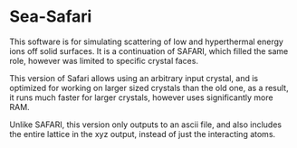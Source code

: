 # Sea-Safari

This software is for simulating scattering of low and hyperthermal energy ions off solid surfaces. It is a continuation of SAFARI, which filled the same role, however was limited to specific crystal faces.

This version of Safari allows using an arbitrary input crystal, and is optimized for working on larger sized crystals than the old one, as a result, it runs much faster for larger crystals, however uses significantly more RAM.

Unlike SAFARI, this version only outputs to an ascii file, and also includes the entire lattice in the xyz output, instead of just the interacting atoms.
